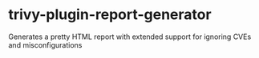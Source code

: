 # trivy-plugin-report-generator
Generates a pretty HTML report with extended support for ignoring CVEs and misconfigurations
